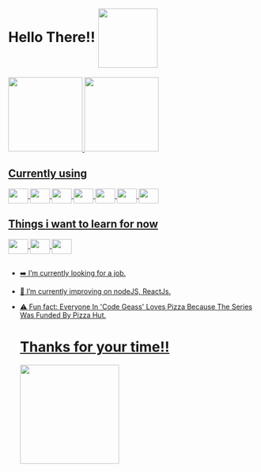 # Hello There!! <img align="Center" height="120" src="https://user-images.githubusercontent.com/101070911/165308516-95875462-55b1-4eab-a415-22cd4317a272.gif"> 

<div style="display: inline_block">
  <a href="https://github.com/VictorAGust">
  <img height="150em" src="https://github-readme-stats.vercel.app/api?username=victoragust&show_icons=true&theme=dracula&include_all_commits=true&count_private=true"/>
  <img height="150em" src="https://github-readme-stats.vercel.app/api/top-langs/?username=victoragust&layout=compact&langs_count=7&theme=dracula"/>
</div>

  ## Currently using

<div style="display: inline_block">
  <img align="center"  height="30" width="40" src="https://user-images.githubusercontent.com/101070911/165301132-7bd213f7-9512-4dd0-b32e-8553e583c750.svg">
  <img align="center"  height="30" width="40" src="https://user-images.githubusercontent.com/101070911/165301455-afc49a0a-5989-41bb-b821-fb85e1b42126.svg">
  <img align="center"  height="30" width="40" src="https://user-images.githubusercontent.com/101070911/165301624-6358273c-51a0-4c3d-b281-937eca7dc77a.svg">
  <img align="center"  height="30" width="40" src="https://user-images.githubusercontent.com/101070911/165301794-83ef4a1c-28ee-4165-a538-b34ebb5eba55.svg">
  <img align="center"  height="30" width="40" src="https://user-images.githubusercontent.com/101070911/165301903-444dc02b-90e5-4411-87f9-6d7b1f836b1f.svg">
  <img align="center"  height="30" width="40" src="https://user-images.githubusercontent.com/101070911/165302003-afcc635e-6031-4f97-9406-1eb214f4f016.svg">
  <img align="center"  height="30" width="40" src="https://user-images.githubusercontent.com/101070911/165302122-dc73a39b-bc98-431a-aca9-b374f253efeb.svg">
</div>

  ## Things i want to learn for now
  
  <div style="display: inline_block">
  <img align="center"  height="30" width="40" src="https://user-images.githubusercontent.com/101070911/165304401-ad9135ba-fabd-4d91-a94e-8207111d71b0.svg">
  <img align="center"  height="30" width="40" src="https://user-images.githubusercontent.com/101070911/165304684-cdc7c705-7508-403e-b5b4-da468889f63d.svg">
  <img align="center"  height="30" width="40" src="https://user-images.githubusercontent.com/101070911/165304776-50d6df01-b03e-4794-a3ec-bd0ef063d5e1.svg">
  </div>
 
  ##
  
- ➡️ I’m currently looking for a job.
- 📖 I’m currently improving on nodeJS, ReactJs.
- ⚠️ Fun fact: Everyone In 'Code Geass' Loves Pizza Because The Series Was Funded By Pizza Hut.
  
  ## 
  # Thanks for your time!! 
  
  <img align="Center" height="200" src="https://user-images.githubusercontent.com/101070911/165313710-f60f5dc1-4b65-4a4d-91ac-c050a635739e.gif"> 

  


